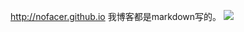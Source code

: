 http://nofacer.github.io
我博客都是markdown写的。
![](https://s3.cn-north-1.amazonaws.com.cn/tws-upload/images/1546661557009-7a298ccd-8287-4eb5-a9db-b98722d2f418.jpg)